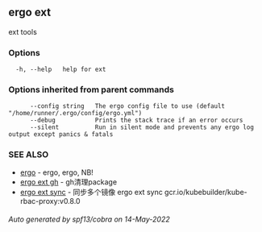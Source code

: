 ## ergo ext

ext tools

### Options

```
  -h, --help   help for ext
```

### Options inherited from parent commands

```
      --config string   The ergo config file to use (default "/home/runner/.ergo/config/ergo.yml")
      --debug           Prints the stack trace if an error occurs
      --silent          Run in silent mode and prevents any ergo log output except panics & fatals
```

### SEE ALSO

* [ergo](ergo.md)	 - ergo, ergo, NB!
* [ergo ext gh](ergo_ext_gh.md)	 - gh清理package
* [ergo ext sync](ergo_ext_sync.md)	 - 同步多个镜像 ergo ext sync gcr.io/kubebuilder/kube-rbac-proxy:v0.8.0

###### Auto generated by spf13/cobra on 14-May-2022

